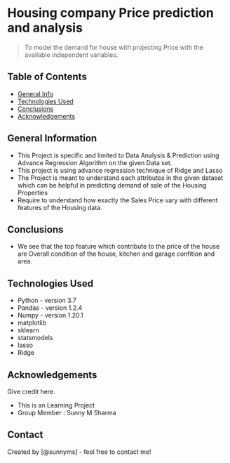 # Housing company Price prediction and analysis
> To model the demand for house with projecting Price with the available independent variables.


## Table of Contents
* [General Info](#general-information)
* [Technologies Used](#technologies-used)
* [Conclusions](#conclusions)
* [Acknowledgements](#acknowledgements)

<!-- You can include any other section that is pertinent to your problem -->

## General Information
- This Project is specific and limited to Data Analysis & Prediction using Advance Regression Algorithm on the given Data set.
- This project is using advance regression technique of Ridge and Lasso
- The Project is meant to understand each attributes in the given dataset which can be helpful in predicting demand of sale of the Housing Properties 
- Require to understand how exactly the Sales Price vary with different features of the Housing data.

<!-- You don't have to answer all the questions - just the ones relevant to your project. -->

## Conclusions
- We see that the top feature which contribute to the price of the house are Overall condition of the house, kitchen and garage confition and area. 

<!-- You don't have to answer all the questions - just the ones relevant to your project. -->


## Technologies Used
- Python - version 3.7
- Pandas - version 1.2.4
- Numpy  - version 1.20.1
- matplotlib  
- sklearn
- statsmodels
- lasso
- Ridge

<!-- As the libraries versions keep on changing, it is recommended to mention the version of library used in this project -->

## Acknowledgements
Give credit here.
- This is an Learning Project 
- Group Member : Sunny M Sharma


## Contact
Created by [@sunnyms] - feel free to contact me!


<!-- Optional -->
<!-- ## License -->
<!-- This project is open source and available under the [... License](). -->

<!-- You don't have to include all sections - just the one's relevant to your project -->
